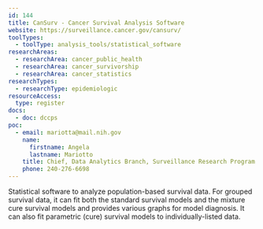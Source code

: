 ```yaml
---
id: 144
title: CanSurv - Cancer Survival Analysis Software
website: https://surveillance.cancer.gov/cansurv/
toolTypes:
  - toolType: analysis_tools/statistical_software
researchAreas:
  - researchArea: cancer_public_health
  - researchArea: cancer_survivorship
  - researchArea: cancer_statistics
researchTypes:
  - researchType: epidemiologic
resourceAccess:
  type: register
docs:
  - doc: dccps
poc:
  - email: mariotta@mail.nih.gov
    name:
      firstname: Angela
      lastname: Mariotto
    title: Chief, Data Analytics Branch, Surveillance Research Program
    phone: 240-276-6698
---
```

Statistical software to analyze population-based survival data. For grouped survival data, it can fit both the standard survival models and the mixture cure survival models and provides various graphs for model diagnosis. It can also fit parametric (cure) survival models to individually-listed data. 
